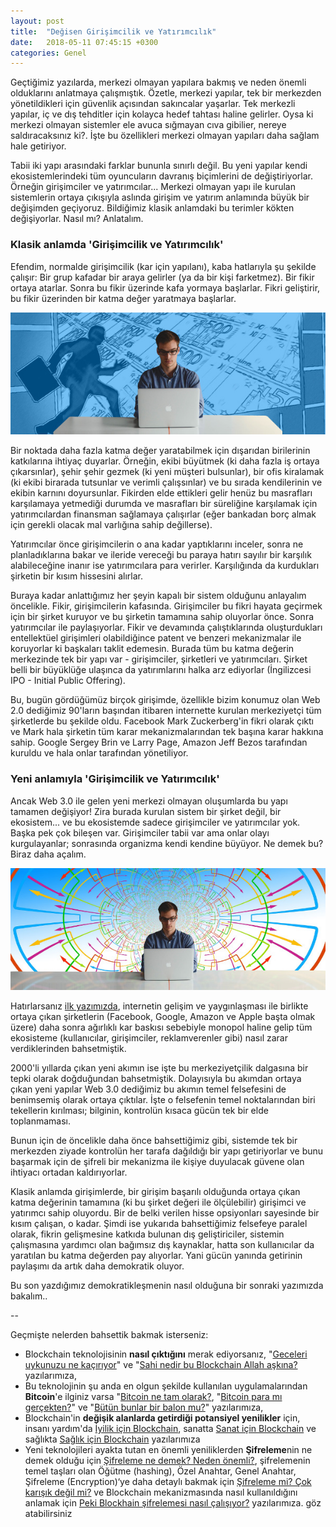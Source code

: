 ```yaml
---
layout: post
title:  "Değisen Girişimcilik ve Yatırımcılık"
date:   2018-05-11 07:45:15 +0300
categories: Genel
---
```


Geçtiğimiz yazılarda, merkezi olmayan yapılara bakmış ve neden önemli olduklarını anlatmaya çalışmıştık.  Özetle, merkezi yapılar, tek bir merkezden yönetildikleri için güvenlik açısından sakıncalar yaşarlar. Tek merkezli yapılar, iç ve dış tehditler için kolayca hedef tahtası haline gelirler. Oysa ki merkezi olmayan sistemler ele avuca sığmayan cıva gibilier, nereye saldıracaksınız ki?. İşte bu özellikleri merkezi olmayan yapıları daha sağlam hale getiriyor. 

Tabii iki yapı arasındaki farklar bununla sınırlı değil. Bu yeni yapılar kendi ekosistemlerindeki tüm oyuncuların davranış biçimlerini de değiştiriyorlar. Örneğin girişimciler ve yatırımcılar... Merkezi olmayan yapı ile kurulan sistemlerin ortaya çıkışıyla aslında girişim ve yatırım anlamında büyük bir değişimden geçiyoruz. Bildiğimiz klasik anlamdaki bu terimler kökten değişiyorlar. Nasıl mı? Anlatalım.  

### Klasik anlamda 'Girişimcilik ve Yatırımcılık'

Efendim, normalde girişimcilik (kar için yapılanı), kaba hatlarıyla şu şekilde çalışır: Bir grup kafadar bir araya gelirler (ya da bir kişi farketmez). Bir fikir ortaya atarlar. Sonra bu fikir üzerinde kafa yormaya başlarlar. Fikri geliştirir, bu fikir üzerinden bir katma değer yaratmaya başlarlar. 

![entrepreneur-classic-600.jpg](/assets/entrepreneur-classic-600.jpg) 

Bir noktada daha fazla katma değer yaratabilmek için dışarıdan birilerinin katkılarına ihtiyaç duyarlar. Örneğin, ekibi büyütmek (ki daha fazla iş ortaya çıkarsınlar), şehir şehir gezmek (ki yeni müşteri bulsunlar), bir ofis kiralamak (ki ekibi birarada tutsunlar ve verimli çalışsınlar) ve bu sırada kendilerinin ve ekibin karnını doyursunlar. Fikirden elde ettikleri gelir henüz bu masrafları karşılamaya yetmediği durumda ve masrafları bir süreliğine karşılamak için yatırımcılardan finansman sağlamaya çalışırlar (eğer bankadan borç almak için gerekli olacak mal varlığına sahip değillerse). 

Yatırımcılar önce girişimcilerin o ana kadar yaptıklarını inceler, sonra ne planladıklarına bakar ve ileride vereceği bu paraya hatırı sayılır bir karşılık alabileceğine inanır ise yatırımcılara para verirler. Karşılığında da kurdukları şirketin bir kısım hissesini alırlar. 

Buraya kadar anlattığımız her şeyin kapalı bir sistem olduğunu anlayalım öncelikle. Fikir, girişimcilerin kafasında. Girişimciler bu fikri hayata geçirmek için bir şirket kuruyor ve bu şirketin tamamına sahip oluyorlar önce. Sonra yatırımcılar ile paylaşıyorlar. Fikir ve devamında çalıştıklarında oluşturdukları entellektüel girişimleri olabildiğince patent ve benzeri mekanizmalar ile koruyorlar ki başkaları taklit edemesin. Burada tüm bu katma değerin merkezinde tek bir yapı var - girişimciler, şirketleri ve yatırımcıları. Şirket belli bir büyüklüğe ulaşınca da yatırımlarını halka arz ediyorlar (İngilizcesi IPO - Initial Public Offering). 

Bu, bugün gördüğümüz birçok girişimde, özellikle bizim konumuz olan Web 2.0 dediğimiz 90'ların başından itibaren internette kurulan merkeziyetçi tüm şirketlerde bu şekilde oldu. Facebook Mark Zuckerberg'in fikri olarak çıktı ve Mark hala şirketin tüm karar mekanizmalarından tek başına karar hakkına sahip. Google Sergey Brin ve Larry Page, Amazon Jeff Bezos tarafından kuruldu ve hala onlar tarafından yönetiliyor. 

### Yeni anlamıyla 'Girişimcilik ve Yatırımcılık'

Ancak Web 3.0 ile gelen yeni merkezi olmayan oluşumlarda bu yapı tamamen değişiyor! Zira burada kurulan sistem bir şirket değil, bir ekosistem... ve bu ekosistemde sadece girişimciler ve yatırımcılar yok. Başka pek çok bileşen var. Girişimciler tabii var ama onlar olayı kurgulayanlar; sonrasında organizma kendi kendine büyüyor. Ne demek bu? Biraz daha açalım. 

![entrepreneur-new_600.jpg](/assets/entrepreneur-new_600.jpg) 

Hatırlarsanız [ilk yazımızda](http://ademimerkezi.com/genel/2018/03/01/Geceleri-uykunuzu-ne-kaciriyor.html), internetin gelişim ve yaygınlaşması ile birlikte ortaya çıkan şirketlerin (Facebook, Google, Amazon ve Apple başta olmak üzere) daha sonra ağırlıklı kar baskısı sebebiyle monopol haline gelip tüm ekosisteme (kullanıcılar, girişimciler, reklamverenler gibi) nasıl zarar verdiklerinden bahsetmiştik. 

2000'li yıllarda çıkan yeni akımın ise işte bu merkeziyetçilik dalgasına bir tepki olarak doğduğundan bahsetmiştik. Dolayısıyla bu akımdan ortaya çıkan yeni yapılar Web 3.0 dediğimiz bu  akımın temel felsefesini de benimsemiş olarak ortaya çıktılar. İşte o felsefenin temel noktalarından biri tekellerin kırılması; bilginin, kontrolün kısaca gücün tek bir elde toplanmaması. 

Bunun için de öncelikle daha önce bahsettiğimiz gibi, sistemde tek bir merkezden ziyade kontrolün her tarafa dağıldığı bir yapı getiriyorlar ve bunu başarmak için de şifreli bir mekanizma ile kişiye duyulacak güvene olan ihtiyacı ortadan kaldırıyorlar. 

Klasik anlamda girişimlerde, bir girişim başarılı olduğunda ortaya çıkan katma değerinin tamamına (ki bu şirket değeri ile ölçülebilir) girişimci ve yatırımcı sahip oluyordu. Bir de belki verilen hisse opsiyonları sayesinde bir kısım çalışan, o kadar. Şimdi ise yukarıda bahsettiğimiz felsefeye paralel olarak, fikrin gelişmesine katkıda bulunan dış geliştiriciler, sistemin çalışmasına yardımcı olan bağımsız dış kaynaklar, hatta son kullanıcılar da yaratılan bu katma değerden pay alıyorlar. Yani gücün yanında getirinin paylaşımı da artık daha demokratik oluyor. 

Bu son yazdığımız demokratikleşmenin nasıl olduğuna bir sonraki yazımızda bakalım.. 

--
&nbsp;

Geçmişte nelerden bahsettik bakmak isterseniz: 
- Blockchain teknolojisinin **nasıl çıktığını** merak ediyorsanız, "[Geceleri uykunuzu ne kaçırıyor](http://ademimerkezi.com/genel/2018/03/01/Geceleri-uykunuzu-ne-kaciriyor.html)" ve "[Sahi nedir bu Blockchain Allah aşkına?](http://ademimerkezi.com/genel/2018/03/02/Sahi-nedir-bu-blockchain-allah-askina.html) yazılarımıza, 
- Bu teknolojinin şu anda en olgun şekilde kullanılan uygulamalarından **Bitcoin**'e ilginiz varsa "[Bitcoin ne tam olarak?](http://ademimerkezi.com/genel/2018/03/13/Bitcoin-ne-tam-olarak.html), "[Bitcoin para mı gerçekten?](http://ademimerkezi.com/genel/2018/03/22/Bitcoin-para-mi-gercekten.html)" ve "[Bütün bunlar bir balon mu?](http://ademimerkezi.com/genel/2018/03/05/Butun-bunlar-bir-balon-mu.html)" yazılarımıza, 
- Blockchain'in **değişik alanlarda getirdiği potansiyel yenilikler** için, insanı yardım'da [İyilik için Blockchain](http://ademimerkezi.com/genel/2018/03/29/Iyilik-icin-blockchain.html), sanatta [Sanat için Blockchain](http://ademimerkezi.com/genel/2018/03/29/Iyilik-icin-blockchain.html) ve sağlıkta [Sağlık için Blockchain](http://ademimerkezi.com/genel/2018/04/17/saglik-icin-blockchain.html) yazılarımıza
- Yeni teknolojileri ayakta tutan en önemli yeniliklerden **Şifreleme**nin ne demek olduğu için [Şifreleme ne demek? Neden önemli?](http://ademimerkezi.com/genel/2018/04/25/sifreleme-ne-demek-neden-onemli.html),  şifrelemenin temel taşları olan Öğütme (hashing), Özel Anahtar, Genel Anahtar, Şifreleme (Encryption)‘ye daha detaylı bakmak için [Şifreleme mi? Çok karışık değil mi?](http://ademimerkezi.com/genel/2018/04/26/sifreleme-mi-cok-karisik-degil-mi.html) ve Blockchain mekanizmasında nasıl kullanıldığını anlamak için [Peki Blockhain şifrelemesi nasıl çalışıyor?](http://ademimerkezi.com/genel/2018/05/08/Peki-Blockchain-sifrelemesi-nasil-calisiyor.html) yazılarımıza.
göz atabilirsiniz
